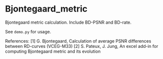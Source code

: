 # Bjontegaard_metric
Bjontegaard metric calculation. Include BD-PSNR and BD-rate.

See `demo.py` for usage.

References:
[1] G. Bjontegaard, Calculation of average PSNR differences between
    RD-curves (VCEG-M33)
[2] S. Pateux, J. Jung, An excel add-in for computing Bjontegaard metric and
    its evolution
